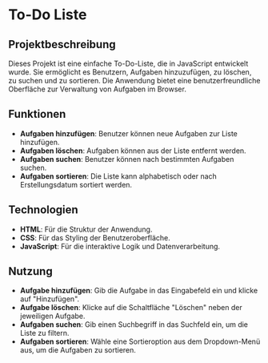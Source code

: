 
# To-Do Liste

## Projektbeschreibung

Dieses Projekt ist eine einfache To-Do-Liste, die in JavaScript entwickelt wurde. Sie ermöglicht es Benutzern, Aufgaben hinzuzufügen, zu löschen, zu suchen und zu sortieren. Die Anwendung bietet eine benutzerfreundliche Oberfläche zur Verwaltung von Aufgaben im Browser.

## Funktionen

- **Aufgaben hinzufügen**: Benutzer können neue Aufgaben zur Liste hinzufügen.
- **Aufgaben löschen**: Aufgaben können aus der Liste entfernt werden.
- **Aufgaben suchen**: Benutzer können nach bestimmten Aufgaben suchen.
- **Aufgaben sortieren**: Die Liste kann alphabetisch oder nach Erstellungsdatum sortiert werden.

## Technologien

- **HTML**: Für die Struktur der Anwendung.
- **CSS**: Für das Styling der Benutzeroberfläche.
- **JavaScript**: Für die interaktive Logik und Datenverarbeitung.

## Nutzung

- **Aufgabe hinzufügen**: Gib die Aufgabe in das Eingabefeld ein und klicke auf "Hinzufügen".
- **Aufgabe löschen**: Klicke auf die Schaltfläche "Löschen" neben der jeweiligen Aufgabe.
- **Aufgaben suchen**: Gib einen Suchbegriff in das Suchfeld ein, um die Liste zu filtern.
- **Aufgaben sortieren**: Wähle eine Sortieroption aus dem Dropdown-Menü aus, um die Aufgaben zu sortieren.
